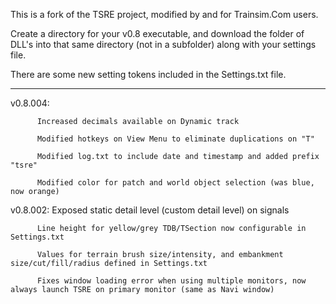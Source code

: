 This is a fork of the TSRE project, modified by and for Trainsim.Com users.

Create a directory for your v0.8 executable, and download the folder of DLL's into that same directory (not in a subfolder) along with your settings file.

There are some new setting tokens included in the Settings.txt file.

------------------------------------------------------------------------------------------

v0.8.004: 

          Increased decimals available on Dynamic track
          
          Modified hotkeys on View Menu to eliminate duplications on "T"
          
          Modified log.txt to include date and timestamp and added prefix "tsre"
          
          Modified color for patch and world object selection (was blue, now orange)
          
v0.8.002: 
          Exposed static detail level (custom detail level) on signals
          
          Line height for yellow/grey TDB/TSection now configurable in Settings.txt
          
          Values for terrain brush size/intensity, and embankment size/cut/fill/radius defined in Settings.txt
          
          Fixes window loading error when using multiple monitors, now always launch TSRE on primary monitor (same as Navi window)

